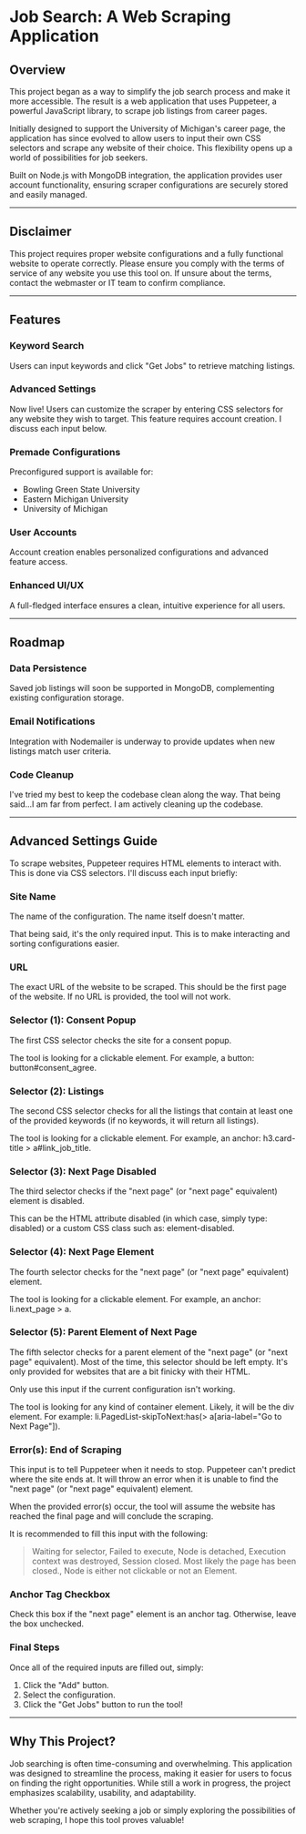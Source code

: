 # Job Search: A Web Scraping Application

## Overview

This project began as a way to simplify the job search process and make it more accessible. The result is a web application that uses Puppeteer, a powerful JavaScript library, to scrape job listings from career pages.

Initially designed to support the University of Michigan's career page, the application has since evolved to allow users to input their own CSS selectors and scrape any website of their choice. This flexibility opens up a world of possibilities for job seekers.

Built on Node.js with MongoDB integration, the application provides user account functionality, ensuring scraper configurations are securely stored and easily managed.

---

## Disclaimer

This project requires proper website configurations and a fully functional website to operate correctly. Please ensure you comply with the terms of service of any website you use this tool on. If unsure about the terms, contact the webmaster or IT team to confirm compliance.

---

## Features

### Keyword Search

Users can input keywords and click "Get Jobs" to retrieve matching listings.

### Advanced Settings

Now live! Users can customize the scraper by entering CSS selectors for any website they wish to target. This feature requires account creation. I discuss each input below.

### Premade Configurations

Preconfigured support is available for:

- Bowling Green State University
- Eastern Michigan University
- University of Michigan

### User Accounts

Account creation enables personalized configurations and advanced feature access.

### Enhanced UI/UX

A full-fledged interface ensures a clean, intuitive experience for all users.

---

## Roadmap

### Data Persistence

Saved job listings will soon be supported in MongoDB, complementing existing configuration storage.

### Email Notifications

Integration with Nodemailer is underway to provide updates when new listings match user criteria.

### Code Cleanup

I've tried my best to keep the codebase clean along the way. That being said...I am far from perfect. I am actively cleaning up the codebase.

---

## Advanced Settings Guide

To scrape websites, Puppeteer requires HTML elements to interact with. This is done via CSS selectors. I'll discuss each input briefly:

### Site Name

The name of the configuration. The name itself doesn't matter.

That being said, it's the only required input. This is to make interacting and sorting configurations easier.

### URL

The exact URL of the website to be scraped. This should be the first page of the website. If no URL is provided, the tool will not work.

### Selector (1): Consent Popup

The first CSS selector checks the site for a consent popup.

The tool is looking for a clickable element. For example, a button: button#consent_agree.

### Selector (2): Listings

The second CSS selector checks for all the listings that contain at least one of the provided keywords (if no keywords, it will return all listings).

The tool is looking for a clickable element. For example, an anchor: h3.card-title > a#link_job_title.

### Selector (3): Next Page Disabled

The third selector checks if the "next page" (or "next page" equivalent) element is disabled.

This can be the HTML attribute disabled (in which case, simply type: disabled) or a custom CSS class such as: element-disabled.

### Selector (4): Next Page Element

The fourth selector checks for the "next page" (or "next page" equivalent) element.

The tool is looking for a clickable element. For example, an anchor: li.next_page > a.

### Selector (5): Parent Element of Next Page

The fifth selector checks for a parent element of the "next page" (or "next page" equivalent). Most of the time, this selector should be left empty. It's only provided for websites that are a bit finicky with their HTML.

Only use this input if the current configuration isn't working.

The tool is looking for any kind of container element. Likely, it will be the div element. For example: li.PagedList-skipToNext:has(> a[aria-label="Go to Next Page"]).

### Error(s): End of Scraping

This input is to tell Puppeteer when it needs to stop. Puppeteer can't predict where the site ends at. It will throw an error when it is unable to find the "next page" (or "next page" equivalent) element.

When the provided error(s) occur, the tool will assume the website has reached the final page and will conclude the scraping.

It is recommended to fill this input with the following:

> Waiting for selector, Failed to execute, Node is detached, Execution context was destroyed, Session closed. Most likely the page has been closed., Node is either not clickable or not an Element.

### Anchor Tag Checkbox

Check this box if the "next page" element is an anchor tag. Otherwise, leave the box unchecked.

### Final Steps

Once all of the required inputs are filled out, simply:

1. Click the "Add" button.
2. Select the configuration.
3. Click the "Get Jobs" button to run the tool!

---

## Why This Project?

Job searching is often time-consuming and overwhelming. This application was designed to streamline the process, making it easier for users to focus on finding the right opportunities. While still a work in progress, the project emphasizes scalability, usability, and adaptability.

Whether you're actively seeking a job or simply exploring the possibilities of web scraping, I hope this tool proves valuable!
